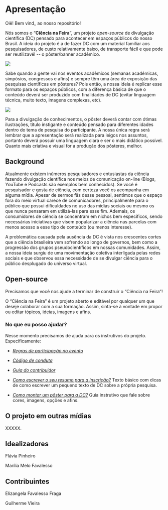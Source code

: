 # Apresentação
Oiê! Bem vind_ ao nosso repositório! 

Nós somos o “**Ciência na Feira**”, um projeto _open-source_ de divulgação científica (DC) pensado para acontecer em espaços públicos do nosso Brasil. A ideia do projeto é a de fazer DC com um material familiar aos pesquisadores, de custo relativamente baixo, de transporte fácil e que pode ser reutilizavél -- o pôster/banner acadêmico. 


![](https://github.com/mmfava/ciencianafeira/blob/master/4.%20Imagens%20do%20reposit%C3%B3rio/0.%20(README)/WhatsApp%20Image%202020-07-23%20at%2018.36.52%20(1).jpeg)


Sabe quando a gente vai nos eventos acadêmicos (semanas acadêmicas, simpósios, congressos e afins) e sempre têm uma área de exposição das pesquisas científicas em pôsteres? Pois então, a nossa ideia é replicar esse formato para os espaços públicos, com a diferença básica de que o conteúdo deverá ser produzido com finalidades de DC (evitar linguagem técnica, muito texto, imagens complexas, etc). 


![](https://github.com/mmfava/ciencianafeira/blob/master/4.%20Imagens%20do%20reposit%C3%B3rio/0.%20(README)/WhatsApp%20Image%202020-07-23%20at%2018.40.18.jpeg)


Para a divulgação de conhecimentos, o pôster deverá contar com ótimas ilustrações, título instigante e conteúdo pensado para diferentes idades dentro do tema de pesquisa do participante. A nossa única regra será lembrar que a apresentação será realizada para leigos nos assuntos, portanto deverá possuir uma linguagem clara e ser o mais didático possível. Quanto mais criativa e visual for a produção dos pôsteres, melhor.


## Background
Atualmente existem inúmeros pesquisadores e entusiastas da ciência fazendo divulgação científica nos meios de comunicação on-line (Blogs, YouTube e Podcasts são exemplos bem conhecidos). Se você é pesquisador e gosta de ciência, com certeza você os acompanha em alguma mídia. Apesar de sermos fãs desse pessoal, sentimos que o espaço fora do meio virtual  carece de comunicadores, principalmente para o público que possui dificuldades no uso das mídias sociais ou mesmo os que nunca pensaram em utilizá-las para esse fim. Ademais, os consumidores de ciência se concentram em nichos bem específicos, sendo necessárias iniciativas que visem popularizar a ciência nas parcelas com menos acesso a esse tipo de conteúdo (ou menos interesse).

A problemática causada pela ausência da DC é vista nos crescentes cortes que a ciência brasileira vem sofrendo ao longo de governos, bem como a progressão dos grupos pseudocientíficos em nossas comunidades. Assim, a nossa ideia surgiu de uma movimentação coletiva interligada pelas redes sociais e que observou essa necessidade de se divulgar ciência para o público desplugado do universo virtual. 

## Open-source
Precisamos que você nos ajude a terminar de construir o “Ciência na Feira”! 

O “Ciência na Feira” é um projeto aberto e editável por qualquer um que deseje colaborar com a sua formação. Assim, sinta-se à vontade em propor ou editar tópicos, ideias, imagens e afins. 

### No que eu posso ajudar?

Nesse momento precisamos de ajuda para os instrutivos do projeto. Especificamente:

* [_Regras de participação no evento_](https://github.com/mmfava/ciencianafeira/tree/master/Regras%20de%20participa%C3%A7%C3%A3o%20no%20evento)

* [_Código de conduta_](https://github.com/mmfava/ciencianafeira/tree/master/C%C3%B3digo%20de%20conduta)

* [_Guia do contribuidor_](https://github.com/mmfava/ciencianafeira/tree/master/Guia%20do%20contribuidor)

* [_Como escrever o seu resumo para a inscrição?_](https://github.com/mmfava/ciencianafeira/tree/master/Resumo%20-%20DC)
Texto básico com dicas de como escrever um pequeno texto de DC sobre a própria pesquisa. 

* [_Como montar um pôster para a DC?_](https://github.com/mmfava/ciencianafeira/tree/master/Poster%20-%20DC)
Guia instrutivo que fale sobre cores, imagens, opções e afins. 

## O projeto em outras mídias 
XXXXX.

## Idealizadores
Flávia Pinheiro

Marília Melo Favalesso

## Contribuintes
Elizangela Favalesso Fraga

Guilherme Vieira
